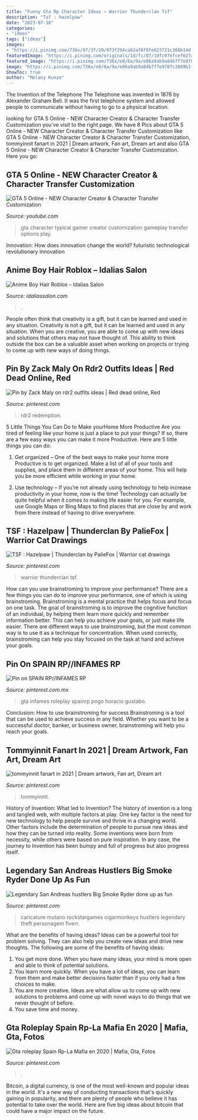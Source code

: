 ```yaml
---
title: "Funny Gta Rp Character Ideas ~ Warrior Thunderclan Tsf"
description: "Tsf : hazelpaw"
date: "2023-07-16"
categories:
- "ideas"
tags: ["ideas"]
images:
- "https://i.pinimg.com/736x/97/3f/29/973f294ca82af8f8fe623731c368b14d.jpg"
featuredImage: "https://i.pinimg.com/originals/1d/fc/07/1dfc07efcef627a86b89df98e3ad2544.jpg"
featured_image: "https://i.pinimg.com/736x/e8/6a/9a/e86a9ab9a84b7f7e9707c3089b1f4eac.jpg"
image: "https://i.pinimg.com/736x/e8/6a/9a/e86a9ab9a84b7f7e9707c3089b1f4eac.jpg"
ShowToc: true
author: "Melany Kunze"
---
```



The Invention of the Telephone
The Telephone was invented in 1876 by Alexander Graham Bell. It was the first telephone system and allowed people to communicate without having to go to a physical location.

	

		
looking for GTA 5 Online - NEW Character Creator &amp; Character Transfer Customization you've visit to the right page. We have 8 Pics about GTA 5 Online - NEW Character Creator &amp; Character Transfer Customization like GTA 5 Online - NEW Character Creator &amp; Character Transfer Customization, tommyinnit fanart in 2021 | Dream artwork, Fan art, Dream art and also GTA 5 Online - NEW Character Creator &amp; Character Transfer Customization. Here you go:
		
    
## GTA 5 Online - NEW Character Creator &amp; Character Transfer Customization

<img loading=lazy src="https://i.ytimg.com/vi/tDm436KveNk/maxresdefault.jpg" onerror="this.onerror=null;this.src='https://tse2.mm.bing.net/th?id=OIP.7z11UEiy-gQDlxzsH2Sa4QHaEK&amp;pid=15.1';" alt="GTA 5 Online - NEW Character Creator &amp; Character Transfer Customization">

_Source: youtube.com_

>gta character typical gamer creator customization gameplay transfer options play. 

	

Innovation: How does innovation change the world?
futuristic 
technological 
revolutionary
innovation

    
## Anime Boy Hair Roblox – Idalias Salon

<img loading=lazy src="https://i.pinimg.com/originals/e6/d0/7c/e6d07cd327f25acb3643583ac5e7a1ca.png" onerror="this.onerror=null;this.src='https://tse3.mm.bing.net/th?id=OIP.QvpJ6kNyDf78hil7KdB5mwHaFj&amp;pid=15.1';" alt="Anime Boy Hair Roblox – Idalias Salon">

_Source: idaliassalon.com_

>. 

	

People often think that creativity is a gift, but it can be learned and used in any situation.
Creativity is not a gift, but it can be learned and used in any situation. When you are creative, you are able to come up with new ideas and solutions that others may not have thought of. This ability to think outside the box can be a valuable asset when working on projects or trying to come up with new ways of doing things.

    
## Pin By Zack Maly On Rdr2 Outfits Ideas | Red Dead Online, Red

<img loading=lazy src="https://i.pinimg.com/736x/97/3f/29/973f294ca82af8f8fe623731c368b14d.jpg" onerror="this.onerror=null;this.src='https://tse3.mm.bing.net/th?id=OIP.7kaXnFiIrFSNGSTA9nEgaAAAAA&amp;pid=15.1';" alt="Pin by Zack Maly on rdr2 outfits ideas | Red dead online, Red">

_Source: pinterest.com_

>rdr2 redemption. 

	

5 Little Things You Can Do to Make yourHome More Productive
Are you tired of feeling like your home is just a place to put your things? If so, there are a few easy ways you can make it more Productive. Here are 5 little things you can do:
1. Get organized – One of the best ways to make your home more Productive is to get organized. Make a list of all of your tools and supplies, and place them in different areas of your home. This will help you be more efficient while working in your home.

2. Use technology – If you’re not already using technology to help increase productivity in your home, now is the time! Technology can actually be quite helpful when it comes to making life easier for you. For example, use Google Maps or Bing Maps to find places that are close by and work from there instead of having to drive everywhere.


    
## TSF : Hazelpaw | Thunderclan By PalieFox | Warrior Cat Drawings

<img loading=lazy src="https://i.pinimg.com/736x/88/a3/b4/88a3b42344e37aa77ccec68a4ad7cec1.jpg" onerror="this.onerror=null;this.src='https://tse4.mm.bing.net/th?id=OIP.5mt8dmsTcwPHlwXdHduhjwHaFn&amp;pid=15.1';" alt="TSF : Hazelpaw | Thunderclan by PalieFox | Warrior cat drawings">

_Source: pinterest.com_

>warrior thunderclan tsf. 

	

How can you use brainstroming to improve your performance?
There are a few things you can do to improve your performance, one of which is using brainstroming. Brainstroming is a mental practice that helps focus and focus on one task. The goal of brainstroming is to improve the cognitive function of an individual, by helping them learn more quickly and remember information better. This can help you achieve your goals, or just make life easier. There are different ways to use brainstroming, but the most common way is to use it as a technique for concentration. When used correctly, brainstroming can help you stay focused on the task at hand and achieve your goals.

    
## Pin On SPAIN RP//INFAMES RP

<img loading=lazy src="https://i.pinimg.com/736x/e8/6a/9a/e86a9ab9a84b7f7e9707c3089b1f4eac.jpg" onerror="this.onerror=null;this.src='https://tse4.mm.bing.net/th?id=OIP.VWUX30EBxsCpFOTuW74jdwHaEE&amp;pid=15.1';" alt="Pin on SPAIN RP//INFAMES RP">

_Source: pinterest.com.mx_

>gta infames roleplay spainrp pogo horacio gustabo. 

	

Conclusion: How to use brainstroming for success
Brainstroming is a tool that can be used to achieve success in any field. Whether you want to be a successful doctor, banker, or business owner, brainstroming will help you reach your goals.

    
## Tommyinnit Fanart In 2021 | Dream Artwork, Fan Art, Dream Art

<img loading=lazy src="https://i.pinimg.com/736x/6f/69/81/6f69812b1e0a0b7b2b48e7c9188ac27c.jpg" onerror="this.onerror=null;this.src='https://tse1.mm.bing.net/th?id=OIP.8eOopos2fcVuXvtLXGyP2QHaHa&amp;pid=15.1';" alt="tommyinnit fanart in 2021 | Dream artwork, Fan art, Dream art">

_Source: pinterest.com_

>tommyinnit. 

	

History of Invention: What led to Invention?
The history of invention is a long and tangled web, with multiple factors at play. One key factor is the need for new technology to help people survive and thrive in a changing world. Other factors include the determination of people to pursue new ideas and how they can be turned into reality. Some inventions were born from necessity, while others were based on pure inspiration. In any case, the journey to Invention has been bumpy and full of progress but also progress itself.

    
## Legendary San Andreas Hustlers Big Smoke Ryder Done Up As Fun

<img loading=lazy src="https://i.pinimg.com/originals/1d/fc/07/1dfc07efcef627a86b89df98e3ad2544.jpg" onerror="this.onerror=null;this.src='https://tse2.mm.bing.net/th?id=OIP.ZkIvpm7d-beNNQPcC2BKdQHaHa&amp;pid=15.1';" alt="Legendary San Andreas hustlers Big Smoke Ryder done up as fun">

_Source: pinterest.com_

>caricature mutano rockstargames cigarmonkeys hustlers legendary theft personagem fiverr. 

	

What are the benefits of having ideas?
Ideas can be a powerful tool for problem solving. They can also help you create new ideas and drive new thoughts. The following are some of the benefits of having ideas: 
1. You get more done. When you have many ideas, your mind is more open and able to think of potential solutions. 
2. You learn more quickly. When you have a lot of ideas, you can learn from them and make better decisions faster than if you only had a few choices to make. 
3. You are more creative. Ideas are what allow us to come up with new solutions to problems and come up with novel ways to do things that we never thought of before. 
4. You save time and money.

    
## Gta Roleplay Spain Rp-La Mafia En 2020 | Mafia, Gta, Fotos

<img loading=lazy src="https://i.pinimg.com/736x/9e/49/d2/9e49d26d22194fee0f368956f2b05c3e.jpg" onerror="this.onerror=null;this.src='https://tse2.mm.bing.net/th?id=OIP.CLk9hcA7gXiVp5F4A5aOHwHaD9&amp;pid=15.1';" alt="Gta roleplay Spain Rp-La Mafia en 2020 | Mafia, Gta, Fotos">

_Source: pinterest.com_

>. 

	

Bitcoin, a digital currency, is one of the most well-known and popular ideas in the world. It's a new way of conducting transactions that's quickly gaining in popularity, and there are plenty of people who believe it has potential to take over the world. Here are five big ideas about bitcoin that could have a major impact on the future.

